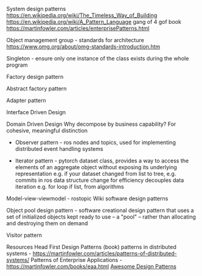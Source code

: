 
System design patterns
https://en.wikipedia.org/wiki/The_Timeless_Way_of_Building
https://en.wikipedia.org/wiki/A_Pattern_Language
gang of 4 gof book
https://martinfowler.com/articles/enterprisePatterns.html

Object management group - standards for architecture https://www.omg.org/about/omg-standards-introduction.htm

Singleton - ensure only one instance of the class exists during the whole program

Factory design pattern

Abstract factory pattern

Adapter pattern

Interface Driven Design

Domain Driven Design
Why decompose by business capability? For cohesive, meaningful distinction

* Observer pattern - ros nodes and topics, 
used for implementing distributed event handling systems

* Iterator pattern - pytorch dataset class, 
provides a way to access the elements of an aggregate object without exposing its underlying representation e.g. if your dataset changed from list to tree, e.g. commits in ros data structure change for efficiency
decouples data iteration e.g. for loop if list, from algorithms

Model-view-viewmodel - rostopic
Wiki software design patterns

Object pool design pattern - software creational design pattern that uses a set of initialized objects kept ready to use – a "pool" – rather than allocating and destroying them on demand

Visitor pattern

Resources
Head First Design Patterns (book)
patterns in distributed systems - https://martinfowler.com/articles/patterns-of-distributed-systems/
Patterns of Enterprise Applications - https://martinfowler.com/books/eaa.html
[Awesome Design Patterns](https://github.com/DovAmir/awesome-design-patterns)

